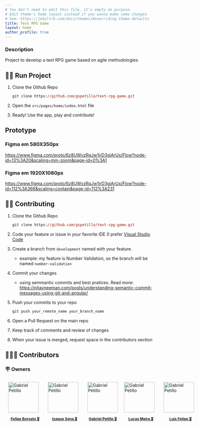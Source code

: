 ```yaml
---
# You don't need to edit this file, it's empty on purpose.
# Edit theme's home layout instead if you wanna make some changes
# See: https://jekyllrb.com/docs/themes/#overriding-theme-defaults
title: Text RPG Game
layout: home
author_profile: true
---
```


<!-- ### 🌐 Website

<a href="https://whatsappnumber.vercel.app/">https://whatsappnumber.vercel.app/</a> -->

### Description

Project to develop a text RPG game based on agile methodologies

## 🏃🏻 Run Project

1. Clone the Github Repo

   ```ps
   git clone https://github.com/gspetillo/text-rpg-game.git
   ```

2. Open the `src/pages/home/index.html` file

3. Ready! Use the app, play and contribute!

##  Prototype
### Figma em 580X350px 
<a href="https://www.figma.com/proto/6z8UWvzRqJw1jrD3giArUx/Flow?node-id=13%3A20&scaling=min-zoom&page-id=0%3A1">https://www.figma.com/proto/6z8UWvzRqJw1jrD3giArUx/Flow?node-id=13%3A20&scaling=min-zoom&page-id=0%3A1</a>

### Figma em 1920X1080px
<a href="hhttps://www.figma.com/proto/6z8UWvzRqJw1jrD3giArUx/Flow?node-id=112%3A366&scaling=contain&page-id=112%3A231">https://www.figma.com/proto/6z8UWvzRqJw1jrD3giArUx/Flow?node-id=112%3A366&scaling=contain&page-id=112%3A231</a>

## 🤝🏻 Contributing

1. Clone the Github Repo

   ```ps
   git clone https://github.com/gspetillo/text-rpg-game.git
   ```

2. Code your feature or issue in your favorite IDE (I prefer [Visual Studio Code](https://code.visualstudio.com/)

3. Create a branch from `development` named with your feature.

   - example: my feature is Number Validation, so the branch will be named `number-validation`

4. Commit your changes

   - using semmantic commits and best pratices.
     Read more: https://nitayneeman.com/posts/understanding-semantic-commit-messages-using-git-and-angular/

5. Push your commits to your repo

   ```ps
   git push your_remote_name your_branch_name
   ```

6. Open a Pull Request on the main repo

7. Keep track of comments and review of changes

8. When your issue is merged, request space in the contributors section

## 🧑🏻‍💻 Contributors

### 🪧 Owners

<div style="display: flex; width: 1000px">
    <a href="https://www.linkedin.com/in/gspetillo/" style="margin: 10px;">
      <img src="https://icon-library.com/images/default-user-icon/default-user-icon-4.jpg" alt="Gabriel Petillo" width="100px"/>
      <p style="width: 110px; text-align: center; font-size: 12px; font-weight: bold">Felipe Borsato 🎖️</p>
   </a>
   <a href="https://www.linkedin.com/in/gspetillo/" style="margin: 10px;">
      <img src="https://icon-library.com/images/default-user-icon/default-user-icon-4.jpg" alt="Gabriel Petillo" width="100px"/>
      <p style="width: 110px; text-align: center; font-size: 12px; font-weight: bold">Izaque Sena 🎖️</p>
   </a>
   <a href="https://www.linkedin.com/in/gspetillo/" style="margin: 10px;">
      <img src="https://media-exp1.licdn.com/dms/image/C4D03AQG0nF7BqQzPKw/profile-displayphoto-shrink_800_800/0/1582063529353?e=1665014400&v=beta&t=CDWZxFElj3GJEfQ6NMIQl1umxW6-erTtFoIBuE2XB-0" alt="Gabriel Petillo" width="100px"/>
      <p style="width: 100px; text-align: center; font-size: 12px; font-weight: bold">Gabriel Petillo 🎖️</p>
   </a>
   <a href="https://www.linkedin.com/in/gspetillo/" style="margin: 10px;">
      <img src="https://icon-library.com/images/default-user-icon/default-user-icon-4.jpg" alt="Gabriel Petillo" width="100px"/>
      <p style="width: 110px; text-align: center; font-size: 12px; font-weight: bold">Lucas Meira 🎖️</p>
   </a>
   <a href="https://www.linkedin.com/in/gspetillo/" style="margin: 10px;">
      <img src="https://icon-library.com/images/default-user-icon/default-user-icon-4.jpg" alt="Gabriel Petillo" width="100px"/>
      <p style="width: 110px; text-align: center; font-size: 12px; font-weight: bold">Luis Felipe 🎖️</p>
   </a>
</div>

<!-- ### 💯 Contributors -->
